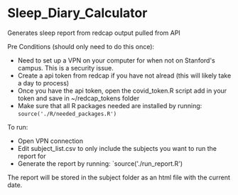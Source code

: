 # Sleep_Diary_Calculator
Generates sleep report from redcap output pulled from API

Pre Conditions (should only need to do this once):
- Need to set up a VPN on your computer for when not on Stanford's campus. This is a security issue. 
- Create a api token from redcap if you have not alread (this will likely take a day to process)
- Once you have the api token, open the covid_token.R script add in your token and save in ~/redcap_tokens folder
- Make sure that all R packages needed are installed by running: `source('./R/needed_packages.R')`

To run:
- Open VPN connection
- Edit subject_list.csv to only include the subjects you want to run the report for
- Generate the report by running: `source('./run_report.R')

The report will be stored in the subject folder as an html file with the current date.

